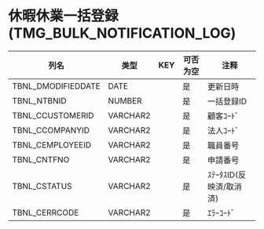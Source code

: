 # 休暇休業一括登録(TMG_BULK_NOTIFICATION_LOG)
| 列名   | 类型   | KEY  | 可否为空 | 注释   |
| ---- | ---- | ---- | ---- | ---- |
|TBNL_DMODIFIEDDATE|DATE||是|更新日時|
|TBNL_NTBNID|NUMBER||是|一括登録ID|
|TBNL_CCUSTOMERID|VARCHAR2||是|顧客ｺｰﾄﾞ|
|TBNL_CCOMPANYID|VARCHAR2||是|法人ｺｰﾄﾞ|
|TBNL_CEMPLOYEEID|VARCHAR2||是|職員番号|
|TBNL_CNTFNO|VARCHAR2||是|申請番号|
|TBNL_CSTATUS|VARCHAR2||是|ｽﾃｰﾀｽID(反映済/取消済)|
|TBNL_CERRCODE|VARCHAR2||是|ｴﾗｰｺｰﾄﾞ|
